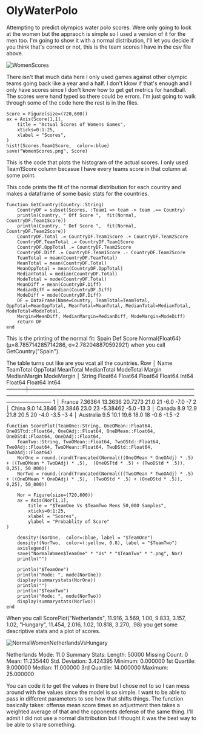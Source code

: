 # OlyWaterPolo
Attempting to predict olympics water polo scores. Were only going to look at the women but the appraoch is simple so I used a version of it for the men too. I'm going to show it with a normal distribution, I'll let you decide if you think that's correct or not, this is the team scores I have in the csv file above. 

![WomenScores](https://github.com/user-attachments/assets/b08a71ab-a759-44ad-a668-5e3f06ab5dce)

There isn't that much data here I only used games against other olympic teams going back like a year and a half. I don't kkow if that's enough and I only have scores since I don't know how to get get metrics for handball. The scores were hand typed so there could be errors. I'm just going to walk through some of the code here the rest is in the files. 


```
Score = Figure(size=(720,600))
ax = Axis(Score[1,1],
    title = "Actual Scores of Womens Games",
    xticks=0:1:25,
    xlabel = "Scores",
)
hist!(Scores.Team1Score,  color=:blue)
save("WomenScores.png", Score)
```
This is the code that plots the histogram of the actual scores. I only used Team1Score column becasue I have every teams score in that column at some point.


This code prints the fit of the normal distribution for each country and makes a dataframe of some basic stats for the countries.

```
function GetCountry(Country::String)
    CountryDF = subset(Scores, :Team1 => team -> team .== Country)
    println(Country, " Off Score ",  fit(Normal, CountryDF.Team1Score))
    println(Country, " Def Score ",  fit(Normal, CountryDF.Team2Score))
    CountryDF.Total .= CountryDF.Team1Score .+ CountryDF.Team2Score
    CountryDF.TeamTotal .= CountryDF.Team1Score
    CountryDF.OppTotal .= CountryDF.Team2Score
    CountryDF.Diff .= CountryDF.Team1Score .- CountryDF.Team2Score
    TeamTotal = mean(CountryDF.TeamTotal)
    MeanTotal = mean(CountryDF.Total)
    MeanOppTotal = mean(CountryDF.OppTotal)
    MedianTotal = median(CountryDF.Total)
    ModeTotal = mode(CountryDF.Total)
    MeanDiff = mean(CountryDF.Diff)
    MedianDiff = median(CountryDF.Diff)
    ModeDiff = mode(CountryDF.Diff)
    DF = DataFrame(Name=Country, TeamTotal=TeamTotal,  OppTotal=MeanOppTotal, MeanTotal=MeanTotal, MedianTotal=MedianTotal, ModeTotal=ModeTotal,
    Margin=MeanDiff, MedianMargin=MedianDiff, ModeMargin=ModeDiff)
    return DF
end
```

This is the printing of the normal fit: Spain Def Score Normal{Float64}(μ=8.785714285714286, σ=2.782048870592921) when you call GetCountry("Spain").



The table turns out like are you vcat all the countries. 
 Row │ Name         TeamTotal  OppTotal  MeanTotal  MedianTotal  ModeTotal  Margin     MedianMargin  ModeMargin 
     │ String       Float64    Float64   Float64    Float64      Int64      Float64    Float64       Int64      
─────┼──────────────────────────────────────────────────────────────────────────────────────────────────────────
   1 │ France         7.36364  13.3636     20.7273         21.0         21  -6.0               -7.0          -7
   2 │ China          9.0      14.3846     23.3846         23.0         23  -5.38462           -5.0         -13
   3 │ Canada         8.9      12.9        21.8            20.5         20  -4.0               -3.5          -3
   4 │ Australia      9.5      10.1        19.6            18.0         18  -0.6               -1.5          -2



```
function ScorePlot(TeamOne::String, OneOMean::Float64, OneOSTtd::Float64, OneOAdj::Float64, OneDMean::Float64, OneDStd::Float64, OneDAdj::Float64,
    TeamTwo::String, TwoOMean::Float64, TwoOStd::Float64, TwoOAdj::Float64, TwoDMean::Float64, TwoDStd::Float64, TwoDAdj::Float64)
    NorOne = round.(rand(Truncated(Normal(((OneOMean * OneOAdj) * .5) + ((TwoDMean * TwoDAdj) * .5),  (OneOSTtd * .5) + (TwoDStd * .5)), 0,25), 50_000))
    NorTwo = round.(rand(Truncated(Normal(((TwoOMean * TwoOAdj) * .5) + ((OneDMean * OneDAdj) * .5),  (TwoOStd * .5) + (OneDStd * .5)), 0,25), 50_000))

    Nor = Figure(size=(720,600))
    ax = Axis(Nor[1,1],
        title = "$TeamOne Vs $TeamTwo Mens 50,000 Samples",
        xticks=0:1:25,
        xlabel = "Scores",
        ylabel = "Probablity of Score"
)

    density!(NorOne,  color=:blue, label = "$TeamOne")
    density!(NorTwo,  color=(:yellow, 0.8), label = "$TeamTwo")
    axislegend()
    save("NormalWomen$TeamOne" * "Vs" * "$TeamTwo" * ".png", Nor)
    println("")

    println("$TeamOne")
    println("Mode: ", mode(NorOne))
    display(summarystats(NorOne))
    println("")
    println("$TeamTwo")
    println("Mode: ", mode(NorTwo))
    display(summarystats(NorTwo))
end

```

When you call ScorePlot("Netherlands", 11.916, 3.569, 1.00, 9.833, 3.157, 1.02, "Hungary", 11.454, 2.016, 1.02, 10.818, 3.270, .98) you get some descriptive stats and a plot of scores.

![NormalWomenNetherlandsVsHungary](https://github.com/user-attachments/assets/1f251d27-1864-4117-8b49-79d1bb36add8)

Netherlands
Mode: 11.0
Summary Stats:
Length:         50000
Missing Count:  0
Mean:           11.235440
Std. Deviation: 3.424395
Minimum:        0.000000
1st Quartile:   9.000000
Median:         11.000000
3rd Quartile:   14.000000
Maximum:        25.000000

You can code it to get the values in there but I chose not to so I can mess around with the values since the model is so simple. I want to be able to pass in different parameters to see how that shifts things. The function basically takes: offense mean score times an adjustment then takes a weighted average of that and the opponents defense of the same thing.  I'll admit I did not use a normal disttribution but I thought it was the best way to be able to share something. 
